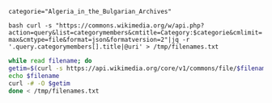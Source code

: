 ``categorie="Algeria_in_the_Bulgarian_Archives"``

``bash
curl -s "https://commons.wikimedia.org/w/api.php?action=query&list=categorymembers&cmtitle=Category:$categorie&cmlimit=max&cmtype=file&format=json&formatversion=2"|jq -r '.query.categorymembers[].title|@uri' > /tmp/filenames.txt
``

```bash
while read filename; do
getim=$(curl -s https://api.wikimedia.org/core/v1/commons/file/$filename|jq -r '.original.url')
echo $filename
curl -# -O $getim
done < /tmp/filenames.txt
```
